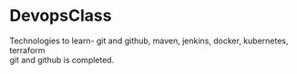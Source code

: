 # DevopsClass
Technologies to learn- git and github, maven, jenkins, docker, kubernetes, terraform
<br>
git and github is completed.
